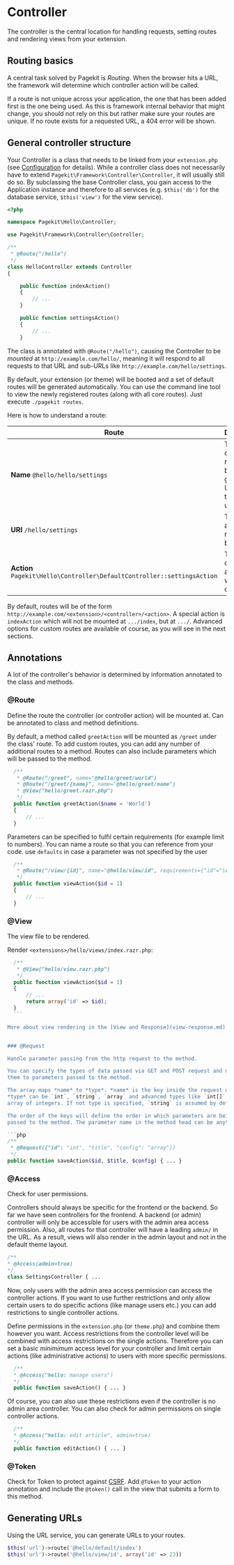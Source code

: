 # Controller

The controller is the central location for handling requests, setting routes
and rendering views from your extension.

## Routing basics

A central task solved by Pagekit is *Routing*. When the browser hits a URL,
the framework will determine which controller action will be called.

If a route is not unique across your application, the one that has been added
first is the one being used. As this is framework internal behavior that might
change, you should not rely on this but rather make sure your routes are unique. If no route exists for a requested URL, a 404 error will be shown.


## General controller structure

Your Controller is a class that needs to be linked from your `extension.php`
(see [Configuration](configuration.md) for details). While a controller class does not necessarily have to extend
`Pagekit\Framework\Controller\Controller`, it will usually still do so. By
subclassing the base Controller class, you gain access to the Application
instance and therefore to all services (e.g. `$this('db')` for the database
service, `$this('view')` for the view service).


```php
<?php

namespace Pagekit\Hello\Controller;

use Pagekit\Framework\Controller\Controller;

/**
 * @Route("/hello")
 */
class HelloController extends Controller
{

    public function indexAction()
    {
        // ...
    }

    public function settingsAction()
    {
        // ...
    }
```

The class is annotated with `@Route("/hello")`, causing the Controller to
be *mounted* at `http://example.com/hello/`, meaning it will respond to all
requests to that URL and sub-URLs like `http://example.com/hello/settings`.

By default, your extension (or theme) will be booted
and a set of default routes will be generated automatically. You can
use the command line tool to view the newly registered routes (along with all
core routes). Just execute `./pagekit routes`.

Here is how to understand a route:

| Route  | Description |
|--------|-------------|
| **Name** `@hello/hello/settings`                                          | The name of the route, can be used to generate URLs (has to be unique). |
| **URI** `/hello/settings`                                                 | The path to access this route in the browser. |
| **Action** `Pagekit\Hello\Controller\DefaultController::settingsAction`   | The controller action that will be called. |

By default, routes will be of the form `http://example.com/<extension>/<controller>/<action>`. A special action is
`indexAction` which will not be mounted at `.../index`, but at `.../`.
Advanced options for custom routes are available of course, as you will see in
the next sections.

## Annotations

A lot of the controller's behavior is determined by information annotated to
the class and methods.

### @Route

Define the route the controller (or controller action) will be mounted at. Can be
annotated to class and method definitions.

  By default, a method called `greetAction` will be mounted as `/greet` under the
  class' route. To add custom routes, you can add any number of additional routes
  to a method. Routes can also include parameters which will be passed to the
  method.

  ```php
    /**
     * @Route("/greet", name="@hello/greet/world")
     * @Route("/greet/{name}", name="@hello/greet/name")
     * @View("hello/greet.razr.php")
     */
    public function greetAction($name = 'World')
    {
        // ...
    }
  ```

  Parameters can be specified to fulfil certain requirements (for example limit
  to numbers). You can name a route so that you can reference from your
  code. use `defaults` in case a parameter was not specified by the user

  ```php
    /**
     * @Route("/view/{id}", name="@hello/view/id", requirements={"id"="\d+"})
     */
    public function viewAction($id = 1)
    {
        // ...
    }
  ```


### @View

The view file to be rendered.

  Render `<extensions>/hello/views/index.razr.php`:

  ```php
    /**
     * @View("hello/view.razr.php")
     */
    public function viewAction($id = 1)
    {
        // ...
        return array('id' => $id);
    }
    ```

  More about view rendering in the [View and Response](view-response.md) chapter.


### @Request

  Handle parameter passing from the http request to the method.

  You can specify the types of data passed via GET and POST request and match
  them to parameters passed to the method.

  The array maps *name* to *type*. *name* is the key inside the request data.
  *type* can be `int`, `string`, `array` and advanced types like `int[]` for an
  array of integers. If not type is specified, `string` is assumed by default.

  The order of the keys will define the order in which parameters are being
  passed to the method. The parameter name in the method head can be anything.

  ```php
  /**
   * @Request({"id": "int", "title", "config": "array"})
   */
  public function saveAction($id, $title, $config) { ... }
  ```

### @Access

  Check for user permissions.

  Controllers should always be specific for the frontend or the backend. So
  far we have seen controllers for the frontend. A backend (or admin) controller
  will only be accessible for users with the admin area access permission. Also, all
  routes for that controller will have a leading `admin/` in the URL. As a
  result, views will also render in the admin layout and not in the default
  theme layout.

  ```php
  /**
  * @Access(admin=true)
  */
  class SettingsController { ...
  ```

  Now, only users with the admin area access permission can access the controller
  actions. If you want to use further restrictions and only allow certain users
  to do specific actions (like manage users etc.) you can add restrictions to
  single controller actions.

  Define permissions in the `extension.php` (or `theme.php`) and
  combine them however you want. Access restrictions from the controller level will
  be combined with access restrictions on the single actions. Therefore you can
  set a basic *minimimum* access level for your controller and limit certain
  actions (like administrative actions) to users with more specific permissions.

  ```php
    /**
    * @Access("hello: manage users")
    */
    public function saveAction() { ... }
  ```

  Of course, you can also use these restrictions even if the controller is no
  admin area controller. You can also check for admin permissions on single controller
  actions.

  ```php
    /**
    * @Access("hello: edit article", admin=true)
    */
    public function editAction() { ... }
  ```

### @Token

  Check for Token to protect against [CSRF](http://en.wikipedia.org/wiki/Cross-site_request_forgery). Add `@Token` to your action annotation and include the `@token()` call in the
  view that submits a form to this method.

## Generating URLs

Using the URL service, you can generate URLs to your routes.

```php
$this('url')->route('@hello/default/index')
$this('url')->route('@hello/view/id', array('id' => 23))
```
